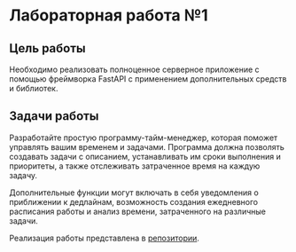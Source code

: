 # Лабораторная работа №1

## Цель работы
Необходимо реализовать полноценное серверное приложение 
с помощью фреймворка FastAPI с применением дополнительных 
средств и библиотек.

## Задачи работы
Разработайте простую программу-тайм-менеджер, которая поможет управлять 
вашим временем и задачами. Программа должна позволять создавать задачи 
с описанием, устанавливать им сроки выполнения и приоритеты, а 
также отслеживать затраченное время на каждую задачу.

Дополнительные функции могут включать в себя уведомления о приближении 
к дедлайнам, возможность создания ежедневного расписания работы и 
анализ времени, затраченного на различные задачи.

Реализация работы представлена в [репозитории](https://github.com/tommmatojuice/ITMO_ICT_WebDevelopment_tools_2023-2024/tree/laba_1).
